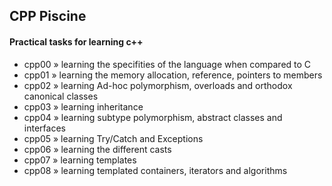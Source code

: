 
## CPP Piscine
#### Practical tasks for learning c++

* cpp00 » learning the specifities of the language when compared to C
* cpp01 » learning the memory allocation, reference, pointers to members
* cpp02 » learning Ad-hoc polymorphism, overloads and orthodox canonical classes
* cpp03 » learning inheritance
* cpp04 » learning subtype polymorphism, abstract classes and interfaces
* cpp05 » learning Try/Catch and Exceptions
* cpp06 » learning the different casts
* cpp07 » learning templates
* cpp08 » learning templated containers, iterators and algorithms

